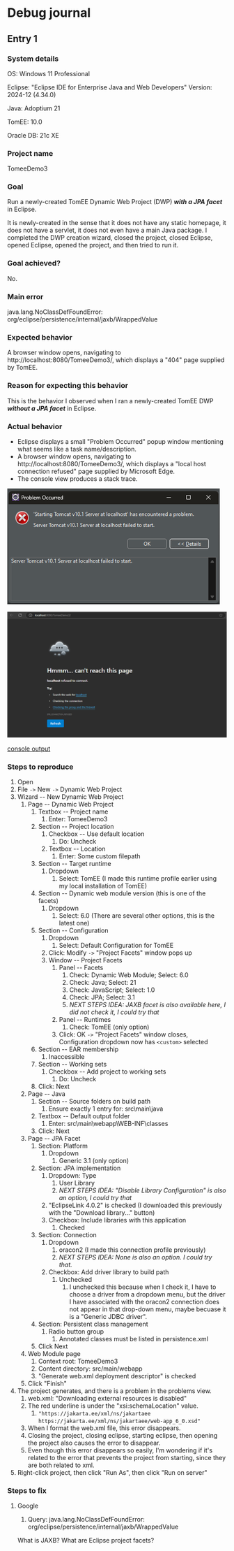 # Debug journal

## Entry 1

### System details

OS: Windows 11 Professional

Eclipse: "Eclipse IDE for Enterprise Java and Web Developers" Version: 2024-12 (4.34.0)

Java: Adoptium 21

TomEE: 10.0

Oracle DB: 21c XE

### Project name

TomeeDemo3

### Goal

Run a newly-created TomEE Dynamic Web Project (DWP) **_with a JPA facet_** in Eclipse.

It is newly-created in the sense that it does not have any static homepage, it does not have a servlet, it does not even have a main Java package. I completed the DWP creation wizard, closed the project, closed Eclipse, opened Eclipse, opened the project, and then tried to run it.

### Goal achieved?

No.

### Main error

java.lang.NoClassDefFoundError: org/eclipse/persistence/internal/jaxb/WrappedValue

### Expected behavior

A browser window opens, navigating to http://localhost:8080/TomeeDemo3/, which displays a "404" page supplied by TomEE.

### Reason for expecting this behavior

This is the behavior I observed when I ran a newly-created TomEE DWP **_without a JPA facet_** in Eclipse.

### Actual behavior

* Eclipse displays a small "Problem Occurred" popup window mentioning what seems like a task name/description.
* A browser window opens, navigating to http://localhost:8080/TomeeDemo3/, which displays a "local host connection refused" page supplied by Microsoft Edge.
* The console view produces a stack trace.

![eclipse problem occurred popup](https://github.com/wharvex/DebugJournal/blob/main/Entry1/eclipse_problem-occurred.png)

![edge localhost connection refusal page](https://github.com/wharvex/DebugJournal/blob/main/Entry1/edge_refusal.png)

[console output](https://github.com/wharvex/DebugJournal/blob/main/Entry1/console_output.txt)

### Steps to reproduce

1. Open 
1. File `->` New `->` Dynamic Web Project
1. Wizard -- New Dynamic Web Project
    1. Page -- Dynamic Web Project
        1. Textbox -- Project name
            1. Enter: TomeeDemo3
        1. Section -- Project location
            1. Checkbox -- Use default location
                1. Do: Uncheck
            1. Textbox -- Location
                1. Enter: Some custom filepath
        1. Section -- Target runtime
            1. Dropdown
                1. Select: TomEE (I made this runtime profile earlier using my local installation of TomEE)
        1. Section -- Dynamic web module version (this is one of the facets)
            1. Dropdown
                1. Select: 6.0 (There are several other options, this is the latest one)
        1. Section -- Configuration
            1. Dropdown
                1. Select: Default Configuration for TomEE
            1. Click: Modify `->` "Project Facets" window pops up
            1. Window -- Project Facets
                1. Panel -- Facets
                    1. Check: Dynamic Web Module; Select: 6.0
                    1. Check: Java; Select: 21
                    1. Check: JavaScript; Select: 1.0
                    1. Check: JPA; Select: 3.1
                    1. _NEXT STEPS IDEA: JAXB facet is also available here, I did not check it, I could try that_
                1. Panel -- Runtimes
                    1. Check: TomEE (only option)
                1. Click: OK `->` "Project Facets" window closes, Configuration dropdown now has `<custom>` selected
        1. Section -- EAR membership
            1. Inaccessible
        1. Section -- Working sets
            1. Checkbox -- Add project to working sets
                1. Do: Uncheck
        1. Click: Next
    1. Page -- Java
        1. Section -- Source folders on build path
            1. Ensure exactly 1 entry for: src\main\java
        1. Textbox -- Default output folder
            1. Enter: src\main\webapp\WEB-INF\classes
        1. Click: Next
    1. Page -- JPA Facet
        1. Section: Platform
            1. Dropdown
                1. Generic 3.1 (only option)
        1. Section: JPA implementation
            1. Dropdown: Type
                1. User Library
                1. _NEXT STEPS IDEA: "Disable Library Configuration" is also an option, I could try that_
            1. "EclipseLink 4.0.2" is checked (I downloaded this previously with the "Download library..." button)
            1. Checkbox: Include libraries with this application
                1. Checked
        1. Section: Connection
            1. Dropdown
                1. oracon2 (I made this connection profile previously)
                1. _NEXT STEPS IDEA: None is also an option. I could try that._
            1. Checkbox: Add driver library to build path
                1. Unchecked
                    1. I unchecked this because when I check it, I have to choose a driver from a dropdown menu, but the driver I have associated with the oracon2 connection does not appear in that drop-down menu, maybe becuase it is a "Generic JDBC driver".
        1. Section: Persistent class management
            1. Radio button group
                1. Annotated classes must be listed in persistence.xml
        1. Click Next
    1. Web Module page
        1. Context root: TomeeDemo3
        1. Content directory: src/main/webapp
        1. "Generate web.xml deployment descriptor" is checked
    1. Click "Finish"
1. The project generates, and there is a problem in the problems view.
    1. web.xml: "Downloading external resources is disabled"
    1. The red underline is under the "xsi:schemaLocation" value.
        1. `"https://jakarta.ee/xml/ns/jakartaee https://jakarta.ee/xml/ns/jakartaee/web-app_6_0.xsd"`
    1. When I format the web.xml file, this error disappears.
    1. Closing the project, closing eclipse, starting eclipse, then opening the project also causes the error to disappear.
    1. Even though this error disappears so easily, I'm wondering if it's related to the error that prevents the project from starting, since they are both related to xml.
1. Right-click project, then click "Run As", then click "Run on server"

### Steps to fix

1. Google
   1. Query: java.lang.NoClassDefFoundError: org/eclipse/persistence/internal/jaxb/WrappedValue

   What is JAXB?
   What are Eclipse project facets?
